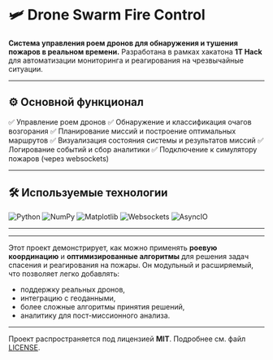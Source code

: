 # 🛩️ Drone Swarm Fire Control

**Система управления роем дронов для обнаружения и тушения пожаров в реальном времени.**
Разработана в рамках хакатона **1T Hack** для автоматизации мониторинга и реагирования на чрезвычайные ситуации.

---


## ⚙ Основной функционал

✅ Управление роем дронов
✅ Обнаружение и классификация очагов возгорания
✅ Планирование миссий и построение оптимальных маршрутов
✅ Визуализация состояния системы и результатов миссий
✅ Логирование событий и сбор аналитики
✅ Подключение к симулятору пожаров (через websockets)

---

## 🛠️ Используемые технологии

![Python](https://img.shields.io/badge/Python-3.10-blue.svg)
![NumPy](https://img.shields.io/badge/NumPy-1.24.3-orange.svg)
![Matplotlib](https://img.shields.io/badge/Matplotlib-3.7.1-green.svg)
![Websockets](https://img.shields.io/badge/Websockets-11.0.3-purple.svg)
![AsyncIO](https://img.shields.io/badge/AsyncIO-yes-yellow.svg)

---
---

Этот проект демонстрирует, как можно применять **роевую координацию** и **оптимизированные алгоритмы** для решения задач спасения и реагирования на пожары.
Он модульный и расширяемый, что позволяет легко добавлять:

* поддержку реальных дронов,
* интеграцию с геоданными,
* более сложные алгоритмы принятия решений,
* аналитику для пост-миссионного анализа.

---

Проект распространяется под лицензией **MIT**.
Подробнее см. файл [LICENSE](LICENSE).
